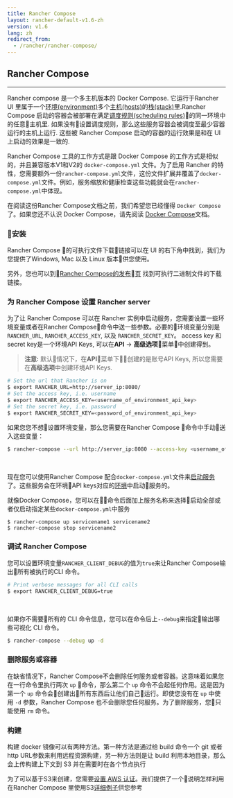 ```yaml
---
title: Rancher Compose
layout: rancher-default-v1.6-zh
version: v1.6
lang: zh
redirect_from:
  - /rancher/rancher-compose/
---
```


## Rancher Compose
---

Rancher compose 是一个多主机版本的 Docker Compose.  它运行于Rancher UI 里属于一个[环境(environment)]({{site.baseurl}}/rancher/{{page.version}}/{{page.lang}}/environments/)多个[主机(hosts)]({{site.baseurl}}/rancher/{{page.version}}/{{page.lang}}/hosts/)的[栈(stack)]({{site.baseurl}}/rancher/{{page.version}}/{{page.lang}}/cattle/stacks/)里.Rancher Compose 启动的容器会被部署在满足[调度规则(scheduling rules)]({{site.baseurl}}/rancher/{{page.version}}/{{page.lang}}/cattle/scheduling/)的同一环境中的任意主机里. 如果没有设置调度规则，那么这些服务容器会被调度至最少容器运行的主机上运行. 这些被 Rancher Compose 启动的容器的运行效果是和在 UI 上启动的效果是一致的.

Rancher Compose 工具的工作方式是跟 Docker Compose 的工作方式是相似的，并且兼容版本V1和V2的 `docker-compose.yml` 文件。为了启用 Rancher 的特性，您需要额外一份`rancher-compose.yml`文件，这份文件扩展并覆盖了`docker-compose.yml`文件。例如，服务缩放和健康检查这些功能就会在`rancher-compose.yml`中体现。

在阅读这份Rancher Compose文档之前，我们希望您已经懂得 `Docker Compose` 了。如果您还不认识 Docker Compose，请先阅读 [Docker Compose](https://docs.docker.com/compose/)文档。

### 安装

Rancher Compose 的可执行文件下载链接可以在 UI 的右下角中找到，我们为您提供了Windows, Mac 以及 Linux 版本供您使用。

另外，您也可以到[Rancher Compose的发布页](https://github.com/rancher/rancher-compose/releases) 找到可执行二进制文件的下载链接。

### 为 Rancher Compose 设置 Rancher server

为了让 Rancher Compose 可以在 Rancher 实例中启动服务，您需要设置一些环境变量或者在Rancher Compose命令中送一些参数。必要的环境变量分别是 `RANCHER_URL`, `RANCHER_ACCESS_KEY`, 以及 `RANCHER_SECRET_KEY`。 access key 和 secret key是一个环境API Keys, 可以在**API** -> **高级选项**菜单中创建得到。

> **注意:** 默认情况下，在**API**菜单下创建的是账号API Keys, 所以您需要在**高级选项**中创建环境API Keys.

```bash
# Set the url that Rancher is on
$ export RANCHER_URL=http://server_ip:8080/
# Set the access key, i.e. username
$ export RANCHER_ACCESS_KEY=<username_of_environment_api_key>
# Set the secret key, i.e. password
$ export RANCHER_SECRET_KEY=<password_of_environment_api_key>
```

如果您您不想设置环境变量，那么您需要在Rancher Compose 命令中手动送入这些变量：

```bash
$ rancher-compose --url http://server_ip:8080 --access-key <username_of_environment_api_key> --secret-key <password_of_environment_api_key> up
```

<br>

现在您可以使用Rancher Compose 配合`docker-compose.yml`文件来[启动服务]({{site.baseurl}}/rancher/{{page.version}}/{{page.lang}}/cattle/adding-services/#adding-services-with-rancher-compose)了。这些服务会在环境API keys对应的[环境]({{site.baseurl}}/rancher/{{page.version}}/{{page.lang}}/environments/)中启动服务的。

就像Docker Compose，您可以在命令后面加上服务名称来选择启动全部或者仅启动指定某些`docker-compose.yml`中服务

```baseurl
$ rancher-compose up servicename1 servicename2
$ rancher-compose stop servicename2
```

### 调试 Rancher Compose

您可以设置环境变量`RANCHER_CLIENT_DEBUG`的值为`true`来让Rancher Compose输出所有被执行的CLI 命令。

```bash
# Print verbose messages for all CLI calls
$ export RANCHER_CLIENT_DEBUG=true
```

<br>

如果你不需要所有的 CLI 命令信息，您可以在命令后上`--debug`来指定输出哪些可视化 CLI 命令。

```bash
$ rancher-compose --debug up -d
```

### 删除服务或容器

在缺省情况下，Rancher Compose不会删除任何服务或者容器。这意味着如果您在一行命令里执行两次 `up` 命令，那么第二个 `up` 命令不会起任何作用。这是因为第一个 `up` 命令会创建出所有东西后让他们自己运行。即使您没有在 `up` 中使用 `-d` 参数，Rancher Compose 也不会删除您任何服务。为了删除服务，您只能使用 `rm` 命令。

### 构建

构建 docker 镜像可以有两种方法。第一种方法是通过给 build 命令一个 git 或者 http URL参数来利用远程资源构建，另一种方法则是让 build 利用本地目录，那么会上传构建上下文到 S3 并在需要时在各个节点执行

为了可以基于S3来创建，您需要[设置 AWS 认证](https://github.com/aws/aws-sdk-go/#configuring-credentials)。我们提供了一个说明怎样利用在Rancher Compose 里使用S3[详细例子]({{site.baseurl}}/rancher/{{page.version}}/{{page.lang}}/cattle/rancher-compose/build/)供您参考
